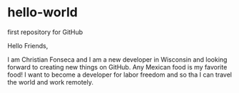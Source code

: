# hello-world
first repository for GitHub


Hello Friends,

I am Christian Fonseca and I am a new developer in Wisconsin and looking forward to creating new things on GitHub.
Any Mexican food is my favorite food! I want to become a developer for labor freedom and so tha I can travel the world and work remotely. 
